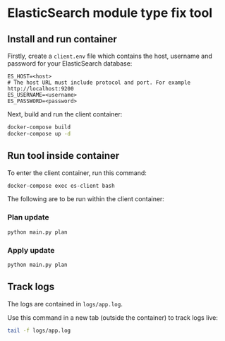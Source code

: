 # ElasticSearch module type fix tool

## Install and run container

Firstly, create a `client.env` file which contains the host, username and password for your ElasticSearch database:

```properties
ES_HOST=<host>
# The host URL must include protocol and port. For example http://localhost:9200
ES_USERNAME=<username>
ES_PASSWORD=<password>
```

Next, build and run the client container:

```sh
docker-compose build
docker-compose up -d
```

## Run tool inside container

To enter the client container, run this command:

```sh
docker-compose exec es-client bash
```

The following are to be run within the client container:

### Plan update

```sh
python main.py plan
```

### Apply update

```sh
python main.py plan
```

## Track logs

The logs are contained in `logs/app.log`.

Use this command in a new tab (outside the container) to track logs live:

```sh
tail -f logs/app.log
```
